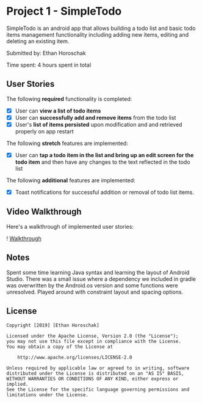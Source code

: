 # Project 1 - SimpleTodo

SimpleTodo is an android app that allows building a todo list and basic todo items management functionality including adding new items, editing and deleting an existing item.

Submitted by: Ethan Horoschak

Time spent: 4 hours spent in total

## User Stories

The following **required** functionality is completed:

* [x] User can **view a list of todo items**
* [x] User can **successfully add and remove items** from the todo list
* [x] User's **list of items persisted** upon modification and and retrieved properly on app restart

The following **stretch** features are implemented:

* [x] User can **tap a todo item in the list and bring up an edit screen for the todo item** and then have any changes to the text reflected in the todo list

The following **additional** features are implemented:

* [x] Toast notifications for successful addition or removal of todo list items.

## Video Walkthrough

Here's a walkthrough of implemented user stories:

! [Walkthrough](features.gif)

## Notes

Spent some time learning Java syntax and learning the layout of Android Studio. There was a small issue where a dependency we included in gradle was overwritten by the Android.os version and some functions were unresolved. Played around with constraint layout and spacing options. 

## License

    Copyright [2019] [Ethan Horoschak]

    Licensed under the Apache License, Version 2.0 (the "License");
    you may not use this file except in compliance with the License.
    You may obtain a copy of the License at

        http://www.apache.org/licenses/LICENSE-2.0

    Unless required by applicable law or agreed to in writing, software
    distributed under the License is distributed on an "AS IS" BASIS,
    WITHOUT WARRANTIES OR CONDITIONS OF ANY KIND, either express or implied.
    See the License for the specific language governing permissions and
    limitations under the License.
